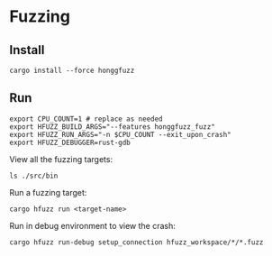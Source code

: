 # Fuzzing


## Install

```
cargo install --force honggfuzz
```

## Run

```
export CPU_COUNT=1 # replace as needed
export HFUZZ_BUILD_ARGS="--features honggfuzz_fuzz"
export HFUZZ_RUN_ARGS="-n $CPU_COUNT --exit_upon_crash"
export HFUZZ_DEBUGGER=rust-gdb
```

View all the fuzzing targets:

```
ls ./src/bin
```

Run a fuzzing target:

```
cargo hfuzz run <target-name>
```

Run in debug environment to view the crash:

```
cargo hfuzz run-debug setup_connection hfuzz_workspace/*/*.fuzz
```

